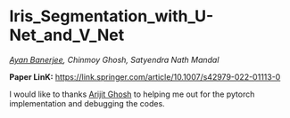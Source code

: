 # Iris_Segmentation_with_U-Net_and_V_Net

_[Ayan Banerjee](https://github.com/ayanban011), Chinmoy Ghosh, Satyendra Nath Mandal_

**Paper LinK:** https://link.springer.com/article/10.1007/s42979-022-01113-0

I would like to thanks [Arijit Ghosh](https://github.com/arijit-hub) to helping me out for the pytorch implementation and debugging the codes.

